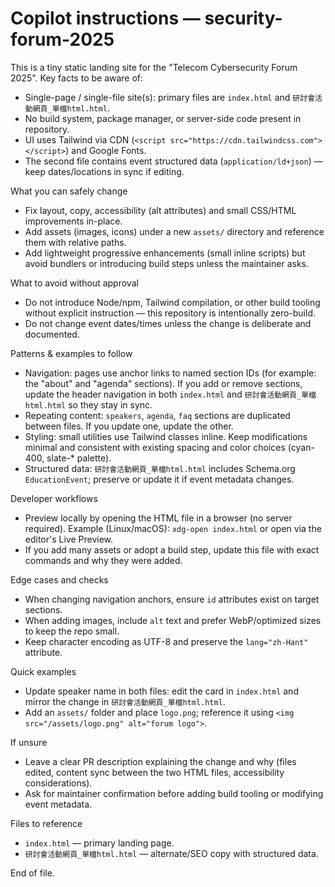 <!--
Guidance for AI coding agents working on the security-forum-2025 repository.
Keep this file concise and focused on repository-specific patterns, workflows,
and examples so agents become productive quickly.
-->

# Copilot instructions — security-forum-2025

This is a tiny static landing site for the "Telecom Cybersecurity Forum 2025". Key facts to be aware of:

- Single-page / single-file site(s): primary files are `index.html` and `研討會活動網頁_單檔html.html`.
- No build system, package manager, or server-side code present in repository.
- UI uses Tailwind via CDN (`<script src="https://cdn.tailwindcss.com"></script>`) and Google Fonts.
- The second file contains event structured data (`application/ld+json`) — keep dates/locations in sync if editing.

What you can safely change
- Fix layout, copy, accessibility (alt attributes) and small CSS/HTML improvements in-place.
- Add assets (images, icons) under a new `assets/` directory and reference them with relative paths.
- Add lightweight progressive enhancements (small inline scripts) but avoid bundlers or introducing build steps unless the maintainer asks.

What to avoid without approval
- Do not introduce Node/npm, Tailwind compilation, or other build tooling without explicit instruction — this repository is intentionally zero-build.
- Do not change event dates/times unless the change is deliberate and documented.

Patterns & examples to follow
- Navigation: pages use anchor links to named section IDs (for example: the "about" and "agenda" sections).
	If you add or remove sections, update the header navigation in both `index.html` and `研討會活動網頁_單檔html.html` so they stay in sync.
- Repeating content: `speakers`, `agenda`, `faq` sections are duplicated between files. If you update one, update the other.
- Styling: small utilities use Tailwind classes inline. Keep modifications minimal and consistent with existing spacing and color choices (cyan-400, slate-* palette).
- Structured data: `研討會活動網頁_單檔html.html` includes Schema.org `EducationEvent`; preserve or update it if event metadata changes.

Developer workflows
- Preview locally by opening the HTML file in a browser (no server required). Example (Linux/macOS): `xdg-open index.html` or open via the editor's Live Preview.
- If you add many assets or adopt a build step, update this file with exact commands and why they were added.

Edge cases and checks
- When changing navigation anchors, ensure `id` attributes exist on target sections.
- When adding images, include `alt` text and prefer WebP/optimized sizes to keep the repo small.
- Keep character encoding as UTF-8 and preserve the `lang="zh-Hant"` attribute.

Quick examples
- Update speaker name in both files: edit the card in `index.html` and mirror the change in `研討會活動網頁_單檔html.html`.
- Add an `assets/` folder and place `logo.png`; reference it using `<img src="/assets/logo.png" alt="forum logo">`.

If unsure
- Leave a clear PR description explaining the change and why (files edited, content sync between the two HTML files, accessibility considerations).
- Ask for maintainer confirmation before adding build tooling or modifying event metadata.

Files to reference
- `index.html` — primary landing page.
- `研討會活動網頁_單檔html.html` — alternate/SEO copy with structured data.

End of file.
